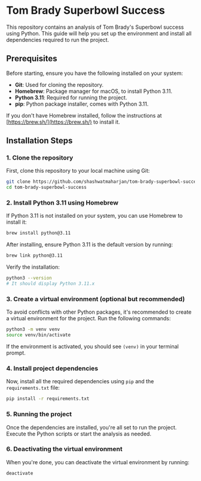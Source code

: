 
# Tom Brady Superbowl Success

This repository contains an analysis of Tom Brady's Superbowl success using Python. This guide will help you set up the environment and install all dependencies required to run the project.

## Prerequisites

Before starting, ensure you have the following installed on your system:

- **Git**: Used for cloning the repository.
- **Homebrew**: Package manager for macOS, to install Python 3.11.
- **Python 3.11**: Required for running the project.
- **pip**: Python package installer, comes with Python 3.11.

If you don't have Homebrew installed, follow the instructions at [https://brew.sh/](https://brew.sh/) to install it.

## Installation Steps

### 1. Clone the repository

First, clone this repository to your local machine using Git:

```bash
git clone https://github.com/shashwatmaharjan/tom-brady-superbowl-success.git
cd tom-brady-superbowl-success
```

### 2. Install Python 3.11 using Homebrew

If Python 3.11 is not installed on your system, you can use Homebrew to install it:

```bash
brew install python@3.11
```

After installing, ensure Python 3.11 is the default version by running:

```bash
brew link python@3.11
```

Verify the installation:

```bash
python3 --version
# It should display Python 3.11.x
```

### 3. Create a virtual environment (optional but recommended)

To avoid conflicts with other Python packages, it's recommended to create a virtual environment for the project. Run the following commands:

```bash
python3 -m venv venv
source venv/bin/activate
```

If the environment is activated, you should see `(venv)` in your terminal prompt.

### 4. Install project dependencies

Now, install all the required dependencies using `pip` and the `requirements.txt` file:

```bash
pip install -r requirements.txt
```

### 5. Running the project

Once the dependencies are installed, you're all set to run the project. Execute the Python scripts or start the analysis as needed.

### 6. Deactivating the virtual environment

When you're done, you can deactivate the virtual environment by running:

```bash
deactivate
```